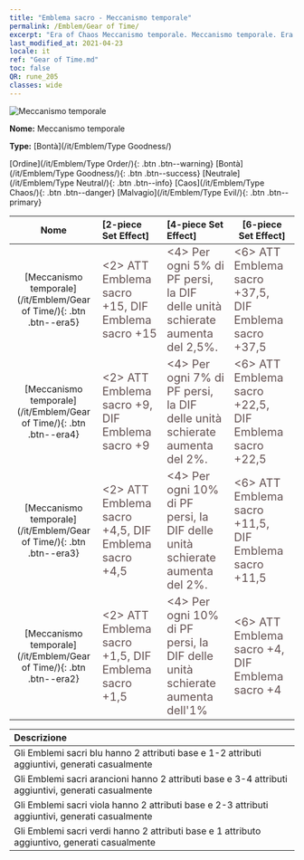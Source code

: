 ```yaml
---
title: "Emblema sacro - Meccanismo temporale"
permalink: /Emblem/Gear of Time/
excerpt: "Era of Chaos Meccanismo temporale. Meccanismo temporale. Era of Chaos Emblema sacro Meccanismo temporale. Era of Chaos Bontà Meccanismo temporale"
last_modified_at: 2021-04-23
locale: it
ref: "Gear of Time.md"
toc: false
QR: rune_205
classes: wide
---
```


  ![Meccanismo temporale](/images/r/rune_icon_205.png)

 **Nome:** Meccanismo temporale

 **Type:** [Bontà](/it/Emblem/Type Goodness/)

  [Ordine](/it/Emblem/Type Order/){: .btn .btn--warning}   [Bontà](/it/Emblem/Type Goodness/){: .btn .btn--success}   [Neutrale](/it/Emblem/Type Neutral/){: .btn .btn--info}   [Caos](/it/Emblem/Type Chaos/){: .btn .btn--danger}   [Malvagio](/it/Emblem/Type Evil/){: .btn .btn--primary} 

  |  Nome    | [2-piece Set Effect] | [4-piece Set Effect] | [6-piece Set Effect]  | 
  |:-----------------------:|:-------------------|:-----------------|----------------| 
  | [Meccanismo temporale](/it/Emblem/Gear of Time/){: .btn .btn--era5} | <span style="color: #645252;font-size:20px">&lt;2&gt; ATT Emblema sacro +15, DIF Emblema sacro +15</span> | <span style="color: #645252;font-size:20px">&lt;4&gt; Per ogni 5% di PF persi, la DIF delle unità schierate aumenta del 2,5%.</span> | <span style="color: #645252;font-size:20px">&lt;6&gt; ATT Emblema sacro +37,5, DIF Emblema sacro +37,5</span> | 
  | [Meccanismo temporale](/it/Emblem/Gear of Time/){: .btn .btn--era4} | <span style="color: #645252;font-size:20px">&lt;2&gt; ATT Emblema sacro +9, DIF Emblema sacro +9</span> | <span style="color: #645252;font-size:20px">&lt;4&gt; Per ogni 7% di PF persi, la DIF delle unità schierate aumenta del 2%.</span> | <span style="color: #645252;font-size:20px">&lt;6&gt; ATT Emblema sacro +22,5, DIF Emblema sacro +22,5</span> | 
  | [Meccanismo temporale](/it/Emblem/Gear of Time/){: .btn .btn--era3} | <span style="color: #645252;font-size:20px">&lt;2&gt; ATT Emblema sacro +4,5, DIF Emblema sacro +4,5</span> | <span style="color: #645252;font-size:20px">&lt;4&gt; Per ogni 10% di PF persi, la DIF delle unità schierate aumenta del 2%.</span> | <span style="color: #645252;font-size:20px">&lt;6&gt; ATT Emblema sacro +11,5, DIF Emblema sacro +11,5</span> | 
  | [Meccanismo temporale](/it/Emblem/Gear of Time/){: .btn .btn--era2} | <span style="color: #645252;font-size:20px">&lt;2&gt; ATT Emblema sacro +1,5, DIF Emblema sacro +1,5</span> | <span style="color: #645252;font-size:20px">&lt;4&gt; Per ogni 10% di PF persi, la DIF delle unità schierate aumenta dell'1%</span> | <span style="color: #645252;font-size:20px">&lt;6&gt; ATT Emblema sacro +4, DIF Emblema sacro +4</span> | 

  |         Descrizione            | 
  |:-------------------------------|
  | Gli Emblemi sacri blu hanno 2 attributi base e 1-2 attributi aggiuntivi, generati casualmente |
  | Gli Emblemi sacri arancioni hanno 2 attributi base e 3-4 attributi aggiuntivi, generati casualmente |
  | Gli Emblemi sacri viola hanno 2 attributi base e 2-3 attributi aggiuntivi, generati casualmente |
  | Gli Emblemi sacri verdi hanno 2 attributi base e 1 attributo aggiuntivo, generati casualmente |
